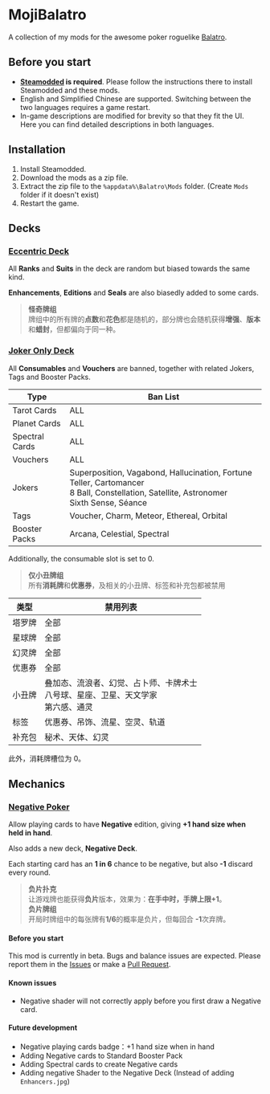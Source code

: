 # MojiBalatro

A collection of my mods for the awesome poker roguelike [Balatro](https://www.playbalatro.com/).

## Before you start

- **[Steamodded](https://github.com/Steamopollys/Steamodded) is required**. Please follow the instructions there to install Steamodded and these mods.
- English and Simplified Chinese are supported. Switching between the two languages requires a game restart.
- In-game descriptions are modified for brevity so that they fit the UI. Here you can find detailed descriptions in both languages.

## Installation

1. Install Steamodded.
2. Download the mods as a zip file.
3. Extract the zip file to the `%appdata%\Balatro\Mods` folder. (Create `Mods` folder if it doesn't exist)
4. Restart the game.

## Decks

### [Eccentric Deck](EccentricDeck/EccentricDeck.lua)

All **Ranks** and **Suits** in the deck are random but biased towards the same kind.

**Enhancements**, **Editions** and **Seals** are also biasedly added to some cards.

> **怪奇牌组**  
> 牌组中的所有牌的**点数**和**花色**都是随机的，部分牌也会随机获得**增强**、**版本**和**蜡封**，但都偏向于同一种。

### [Joker Only Deck](JokerOnlyDeck/JokerOnlyDeck.lua)

All **Consumables** and **Vouchers** are banned, together with related Jokers, Tags and Booster Packs.

| Type | Ban List |
| ---- | -------- |
| Tarot Cards | ALL |
| Planet Cards | ALL |
| Spectral Cards | ALL |
| Vouchers | ALL |
| Jokers | Superposition, Vagabond, Hallucination, Fortune Teller, Cartomancer <br>8 Ball, Constellation, Satellite, Astronomer <br>Sixth Sense, Séance |
| Tags | Voucher, Charm, Meteor, Ethereal, Orbital |
| Booster Packs | Arcana, Celestial, Spectral |

Additionally, the consumable slot is set to 0.

> **仅小丑牌组**  
> 所有**消耗牌**和**优惠券**，及相关的小丑牌、标签和补充包都被禁用

| 类型 | 禁用列表 |
| ---- | -------- |
| 塔罗牌 | 全部 |
| 星球牌 | 全部 |
| 幻灵牌 | 全部 |
| 优惠券 | 全部 |
| 小丑牌 | 叠加态、流浪者、幻觉、占卜师、卡牌术士 <br>八号球、星座、卫星、天文学家 <br>第六感、通灵 |
| 标签 | 优惠券、吊饰、流星、空灵、轨道 |
| 补充包 | 秘术、天体、幻灵 |

此外，消耗牌槽位为 0。

## Mechanics

### [Negative Poker](NegativePoker/NegativePoker.lua)

Allow playing cards to have **Negative** edition, giving **+1 hand size when held in hand**.

Also adds a new deck, **Negative Deck**. 

Each starting card has an **1 in 6** chance to be negative, but also **-1** discard every round.

> **负片扑克**  
> 让游戏牌也能获得**负片**版本，效果为：**在手中时，手牌上限+1**。  
> **负片牌组**  
> 开局时牌组中的每张牌有**1/6**的概率是负片，但每回合 **-1**次弃牌。

#### Before you start

This mod is currently in beta. Bugs and balance issues are expected. Please report them in the [Issues](https://github.com/mojimoon/MojiBalatro/issues) or make a [Pull Request](https://github.com/mojimoon/MojiBalatro/pulls).

#### Known issues

- Negative shader will not correctly apply before you first draw a Negative card.

#### Future development

- Negative playing cards badge：+1 hand size when in hand
- Adding Negative cards to Standard Booster Pack
- Adding Spectral cards to create Negative cards
- Adding negative Shader to the Negative Deck (Instead of adding `Enhancers.jpg`)
